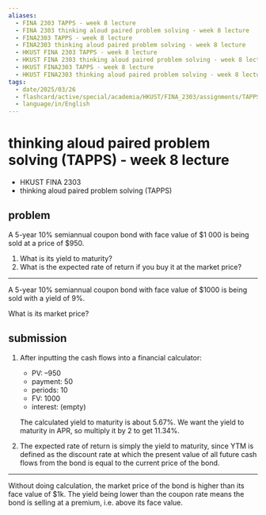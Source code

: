 ```yaml
---
aliases:
  - FINA 2303 TAPPS - week 8 lecture
  - FINA 2303 thinking aloud paired problem solving - week 8 lecture
  - FINA2303 TAPPS - week 8 lecture
  - FINA2303 thinking aloud paired problem solving - week 8 lecture
  - HKUST FINA 2303 TAPPS - week 8 lecture
  - HKUST FINA 2303 thinking aloud paired problem solving - week 8 lecture
  - HKUST FINA2303 TAPPS - week 8 lecture
  - HKUST FINA2303 thinking aloud paired problem solving - week 8 lecture
tags:
  - date/2025/03/26
  - flashcard/active/special/academia/HKUST/FINA_2303/assignments/TAPPS/week_8_lecture
  - language/in/English
---
```


# thinking aloud paired problem solving (TAPPS) - week 8 lecture

- HKUST FINA 2303
- thinking aloud paired problem solving (TAPPS)

## problem

A 5-year 10% semiannual coupon bond with face value of \$1&nbsp;000 is being sold at a price of \$950.

1. What is its yield to maturity?
2. What is the expected rate of return if you buy it at the market price?

---

A 5-year 10% semiannual coupon bond with face value of $1000 is being sold with a yield of 9%.

What is its market price?

## submission

1. After inputting the cash flows into a financial calculator:
    - PV: –950
    - payment: 50
    - periods: 10
    - FV: 1000
    - interest: \(empty\)

    The calculated yield to maturity is about 5.67%. We want the yield to maturity in APR, so multiply it by 2 to get 11.34%.
2. The expected rate of return is simply the yield to maturity, since YTM is defined as the discount rate at which the present value of all future cash flows from the bond is equal to the current price of the bond.

---

Without doing calculation, the market price of the bond is higher than its face value of \$1k. The yield being lower than the coupon rate means the bond is selling at a premium, i.e. above its face value.
